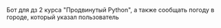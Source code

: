 Бот для дз 2 курса "Продвинутый Python", а также сообщать погоду в городе, который указал пользователь
